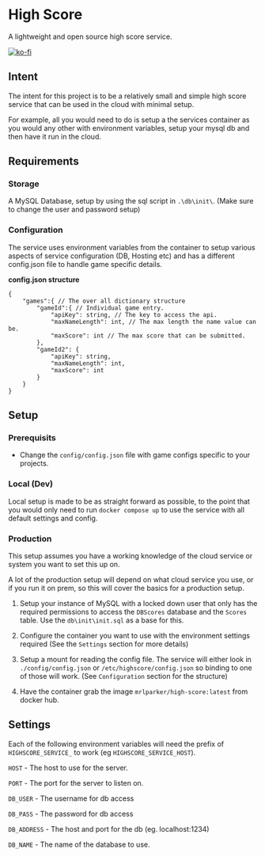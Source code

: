 # High Score
A lightweight and open source high score service.

[![ko-fi](https://ko-fi.com/img/githubbutton_sm.svg)](https://ko-fi.com/A1371A99)

## Intent
The intent for this project is to be a relatively small and simple high score service that can be used in the cloud with minimal setup.

For example, all you would need to do is setup a the services container as you would any other with environment variables, setup your mysql db and then have it run in the cloud.

## Requirements
### Storage
A MySQL Database, setup by using the sql script in `.\db\init\`. (Make sure to change the user and password setup)

### Configuration
The service uses environment variables from the container to setup various aspects of service configuration (DB, Hosting etc) and has a different config.json file to handle game specific details.

**config.json structure**
```
{
    "games":{ // The over all dictionary structure
        "gameId":{ // Individual game entry.
            "apiKey": string, // The key to access the api.
            "maxNameLength": int, // The max length the name value can be.
            "maxScore": int // The max score that can be submitted.
        },
        "gameId2": {
            "apiKey": string,
            "maxNameLength": int,
            "maxScore": int
        }
    }
}
```

## Setup
### Prerequisits
- Change the `config/config.json` file with game configs specific to your projects.

### Local (Dev)
Local setup is made to be as straight forward as possible, to the point that you would only need to run `docker compose up` to use the service with all default settings and config.

### Production
This setup assumes you have a working knowledge of the cloud service or system you want to set this up on.

A lot of the production setup will depend on what cloud service you use, or if you run it on prem, so this will cover the basics for a production setup.

1) Setup your instance of MySQL with a locked down user that only has the required permissions to access the `DBScores` database and the `Scores` table. Use the `db\init\init.sql` as a base for this.

2) Configure the container you want to use with the environment settings required (See the `Settings` section for more details)

3) Setup a mount for reading the config file. The service will either look in `./config/config.json` or `/etc/highscore/config.json` so binding to one of those will work. (See `Configuration` section for the structure)

4) Have the container grab the image `mrlparker/high-score:latest` from docker hub.

## Settings
Each of the following environment variables will need the prefix of `HIGHSCORE_SERVICE_` to work (eg `HIGHSCORE_SERVICE_HOST`).

`HOST` - The host to use for the server.

`PORT` - The port for the server to listen on.

`DB_USER` - The username for db access

`DB_PASS` - The password for db access

`DB_ADDRESS` - The host and port for the db (eg. localhost:1234)

`DB_NAME` - The name of the database to use.
